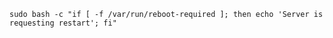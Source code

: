 <!-- usedin: [ _includes/_inlines/StackManagement/common/server-restart-notifications/server-restart-notifications_ive-restarted-but-i-still-se-v1.md] -->

```
sudo bash -c "if [ -f /var/run/reboot-required ]; then echo 'Server is requesting restart'; fi"
```
